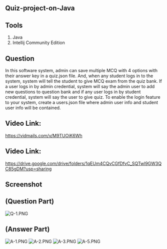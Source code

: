## Quiz-project-on-Java
## Tools
1. Java
2. Intellij Community Edition
## Question
In this software system, admin can save multiple MCQ with 4 options with their answer key in a quiz.json file. And, when any student logs in to the system, system will tell the student to give MCQ exam from the quiz bank.
If a user logs in by admin credential, system will say the admin user to add new questions to question bank
and if any user logs in  by student credential, system will say the user to give quiz.
To enable the login feature to your system, create a users.json file where admin user info and student user info will be contained.
## Video Link:
https://vidmails.com/v/M9TUOiK6Wh
## Video Link:
https://drive.google.com/drive/folders/1qEUm4CQvCGfDfvC_SQTwl9GW3QC85gDM?usp=sharing
## Screenshot
## (Question Part)
![Q-1.PNG](..%2F..%2F..%2FUsers%2Fuser%2FPictures%2FQ-1.PNG)

## (Answer Part)
![A-1.PNG](..%2F..%2F..%2FUsers%2Fuser%2FPictures%2FA-1.PNG)
![A-2.PNG](..%2F..%2F..%2FUsers%2Fuser%2FPictures%2FA-2.PNG)
![A-3.PNG](..%2F..%2F..%2FUsers%2Fuser%2FPictures%2FA-3.PNG)
![A-5.PNG](..%2F..%2F..%2FUsers%2Fuser%2FPictures%2FA-5.PNG)
